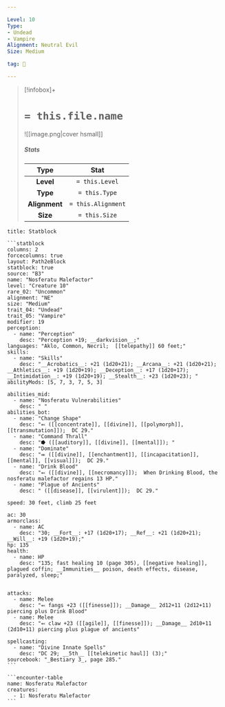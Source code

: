 ```yaml
---

Level: 10
Type:
- Undead
- Vampire
Alignment: Neutral Evil
Size: Medium

tag: 👹

---
```


> [!infobox]+
> #  `= this.file.name`
> ![[image.png|cover hsmall]]
> ##### Stats
> Type | Stat |
> :---:|:---:|
> **Level** | `= this.Level` |
> **Type** | `= this.Type` |
> **Alignment** | `= this.Alignment` |
> **Size** | `= this.Size` |



````ad-info
title: Statblock

```statblock
columns: 2
forcecolumns: true
layout: Path2eBlock
statblock: true
source: "B3"
name: "Nosferatu Malefactor"
level: "Creature 10"
rare_02: "Uncommon"
alignment: "NE"
size: "Medium"
trait_04: "Undead"
trait_05: "Vampire"
modifier: 19
perception:
  - name: "Perception"
    desc: "Perception +19; __darkvision__;"
languages: "Aklo, Common, Necril;  [[telepathy]] 60 feet;"
skills:
  - name: "Skills"
    desc: "__Acrobatics__: +21 (1d20+21); __Arcana__: +21 (1d20+21); __Athletics__: +19 (1d20+19); __Deception__: +17 (1d20+17); __Intimidation__: +19 (1d20+19); __Stealth__: +23 (1d20+23); "
abilityMods: [5, 7, 3, 7, 5, 3]

abilities_mid:
  - name: "Nosferatu Vulnerabilities"
    desc: " "
abilities_bot:
  - name: "Change Shape"
    desc: "⬻ ([[concentrate]], [[divine]], [[polymorph]], [[transmutation]]);  DC 29."
  - name: "Command Thrall"
    desc: "⭓ ([[auditory]], [[divine]], [[mental]]); "
  - name: "Dominate"
    desc: "⬺ ([[divine]], [[enchantment]], [[incapacitation]], [[mental]], [[visual]]);  DC 29."
  - name: "Drink Blood"
    desc: "⬻ ([[divine]], [[necromancy]]);  When Drinking Blood, the nosferatu malefactor regains 13 HP."
  - name: "Plague of Ancients"
    desc: " ([[disease]], [[virulent]]);  DC 29."

speed: 30 feet, climb 25 feet

ac: 30
armorclass:
  - name: AC
    desc: "30; __Fort__: +17 (1d20+17); __Ref__: +21 (1d20+21); __Will__: +19 (1d20+19);"
hp: 135
health:
  - name: HP
    desc: "135; fast healing 10 (page 305), [[negative healing]], plagued coffin; __Immunities__ poison, death effects, disease, paralyzed, sleep;"


attacks:
  - name: Melee
    desc: "⬻ fangs +23 ([[finesse]]); __Damage__ 2d12+11 (2d12+11) piercing plus Drink Blood"
  - name: Melee
    desc: "⬻ claw +23 ([[agile]], [[finesse]]); __Damage__ 2d10+11 (2d10+11) piercing plus plague of ancients"

spellcasting:
  - name: "Divine Innate Spells"
    desc: "DC 29; __5th__ [[telekinetic haul]] (3);"
sourcebook: "_Bestiary 3_, page 285."
```

```encounter-table
name: Nosferatu Malefactor
creatures:
  - 1: Nosferatu Malefactor
```

````


